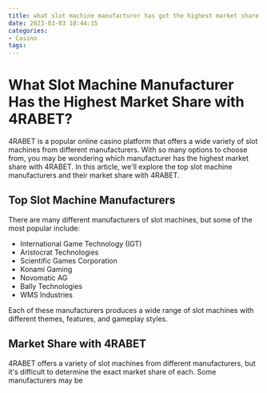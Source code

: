 ```yaml
---
title: what slot machine manufacturer has got the highest market share 4RABET
date: 2023-03-03 18:44:15
categories:
- Casino
tags:
---
```

# What Slot Machine Manufacturer Has the Highest Market Share with 4RABET?

4RABET is a popular online casino platform that offers a wide variety of slot machines from different manufacturers. With so many options to choose from, you may be wondering which manufacturer has the highest market share with 4RABET. In this article, we'll explore the top slot machine manufacturers and their market share with 4RABET.

## Top Slot Machine Manufacturers

There are many different manufacturers of slot machines, but some of the most popular include:

- International Game Technology (IGT)
- Aristocrat Technologies
- Scientific Games Corporation
- Konami Gaming
- Novomatic AG
- Bally Technologies
- WMS Industries

Each of these manufacturers produces a wide range of slot machines with different themes, features, and gameplay styles.

## Market Share with 4RABET

4RABET offers a variety of slot machines from different manufacturers, but it's difficult to determine the exact market share of each. Some manufacturers may be